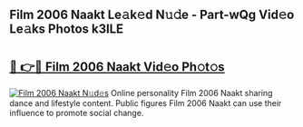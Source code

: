 ## Film 2006 Naakt Le𝚊k𝚎d N𝚞𝚍e - Part-wQg Vid𝚎o Le𝚊ks Photos k3lLE

# <h2><a href="http://fb6fd2.evod.top/?m=Film+2006+Naakt">🔗 👉🔴 Film 2006 Naakt Vid𝚎o Ph𝚘t𝚘s</a></h2>

[![Film 2006 Naakt N𝚞d𝚎s](https://i.imgur.com/8V9OHl7.gif)](http://fb6fd2.evod.top/?m=Film+2006+Naakt)
Online personality Film 2006 Naakt sharing dance and lifestyle content. Public figures Film 2006 Naakt can use their influence to promote social change. 
